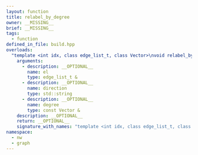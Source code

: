 ```yaml
---
layout: function
title: relabel_by_degree
owner: __MISSING__
brief: __MISSING__
tags:
  - function
defined_in_file: build.hpp
overloads:
  "template <int idx, class edge_list_t, class Vector>\nvoid relabel_by_degree(edge_list_t &, std::string, const Vector &)":
    arguments:
      - description: __OPTIONAL__
        name: el
        type: edge_list_t &
      - description: __OPTIONAL__
        name: direction
        type: std::string
      - description: __OPTIONAL__
        name: degree
        type: const Vector &
    description: __OPTIONAL__
    return: __OPTIONAL__
    signature_with_names: "template <int idx, class edge_list_t, class Vector>\nvoid relabel_by_degree(edge_list_t & el, std::string direction, const Vector & degree)"
namespace:
  - nw
  - graph
---
```

